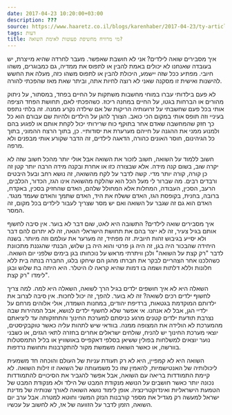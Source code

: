 ```yaml
---
date: 2017-04-23 10:20:00+03:00
description: ???
source: https://www.haaretz.co.il/blogs/karenhaber/2017-04-23/ty-article/0000017f-f8c2-d460-afff-fbe61bc40000
tags: דעות
title: מי מרוויח מחשיפת פעוטות לאימת השואה?
---
```


איך מסבירים שואה לילדים? אני לא חושבת שאפשר. מעבר לחרדה שהיא מייצרת, יש בעובדה שאנחנו לא יכולים באמת להבין או לתפוס את ממדיה, גם כמבוגרים, משהו חיובי. מפתיע ככל שזה יישמע, היכולת להבין או לתפוס משהו כזה, מעלה את החשש להישנות ואישית זו מסקנה שאני לא רוצה לחיות אתה, וביתר שאת מאז שהפכתי להורה.

לא פעם בילדותי עברו במוחי מחשבות משתקות על החיים בפחד, במסתור, על ניתוק מהורים או הברחות בגטו, על החיים במחנה ריכוז. כשהפכתי לאם, תחושת הפחד הציפה אותי בכל פעם שחשבתי על זרועותיה הריקות של אם שילדה נקרע ממנה. זה בלתי נתפס בעיניי וזה תופס אותי במקום הכי כואב. הצורך להגן על הילדים ולהיות שם עבורם הוא כל כך חזק שהמחשבה שאדם אחר בתוקף כוח שרירותי יכול לקחת אותם או לפגוע בהם ולמנוע ממני את ההגנה על חייהם מערערת את יסודותיי. כן, בתוך הרצח ההמוני, בתוך כל הגיהינום, חוסר האונים כהורה, הדאגה לילדים, זה הדבר שקורע אותי מבפנים ולא מרפה. 

חשוב ללמוד על השואה, חשוב לזכור את השואה אבל אולי יותר מהכל חשוב שזה לא יקרה שוב, בשום קנה מידה. אלא שבצורה כזו או אחרת ובקנה מידה הרבה יותר קטן זה כן קורה, קורה יותר מדי. קשה לדבר על לקח מהשואה, זה נושא רחב ובעל היבטים ורבדים רבים. מה שברור לי מעל הכל הוא שהלקח מהשואה אינו הגז, הכדור, הכלבים, הרעב, הסכין, העבודה, המחלות אלא המחולל שלהם, האדם שהחזיק בסכין, באקדח, ברובה, בחנית, בקופסת הגז, האדם ששלח את היד, האדם שתמך והאדם שעמד מנגד. האדם הוא גם זה שגבר על השואה ואם יש מסר שצריך לעבור לילדים בכל מקום, זה המסר.

איך מסבירים שואה לילדים? התשובה היא לאט, שום דבר לא בוער. אין סיבה לחשוף אותם בגיל צעיר, זה לא ייצר בהם את תחושת הישראלי הגאה, זה לא יתרום להם דבר ולא יסייע בגיבוש זהות חיובית. זה מפחיד, זה מערער את עולמם וזה מיותר. בשנה היחידה שהבכור היה בגן, זה היה גן פרטי והוא היה בן שלוש, הבנתי שהגננת מתכוונת לדבר "רק קצת על השואה" ולכן וויתרתי מראש על נוכחותו בגן בימים שלפני יום השואה. כשהלכנו אחר הצהריים לבקר את חברתו מהגן הם שיחקו בלגו, החברה בנתה בית ללא חלונות וללא דלתות ושמה בו דמות שהיא קראה לו היטלר. היא היתה בת שלוש ובגן לימדו "רק קצת".

השאלה היא לא איך חושפים ילדים בגיל הרך לשואה, השאלה היא למה. למה צריך לחשוף ילדים רכים לשואה? זה לא בוער. להפך, זה יכול לחכות. אין סיבה לצרוב את ילדותם המוקדמת בגטאות, ברדיפת יהודים, במחנות השמדה, אולי אלוהים מרחם על ילדיי הגן, אבל לא אנחנו. אי אפשר שלא לחשוף ילדים לנושא, אבל המהירות שבה נצרבת תודעת ילדים קטנים מרגע כניסתם למערכת החינוך והתחזקותה עד ליציאתם מהמערכת לא הולידה את המצופה ממנה. בוודאי שיש לתהות עליה כאשר טוקבקיסטים, יוצאי מערכת החינוך יש להניח, שולחים ישראלים אחרים בחזרה לתאי הגזים, או כשבני נוער יוצאים למשלחות בפולין ששיאן בסלפי דאקפייס באושוויץ או בליל התמסטלות בוורשה, או כאשר השואה משמשת מקור להתקרבנות ותחושת נרדפות.

השואה היא לא קמפיין, היא לא רק תעודת עניות של העולם והוכחה חד משמעית ליכולותיה של האנטישמיות, להאמין שזו כל משמעותה של השואה זו זילות השואה. לא קיימת התמודדות בריאה עם השואה, אבל אפשר להגביר את הסיכויים להתמודדות נכונה יותר כאשר חושבים על הנושא מנקודת המבט של הילד ולא מנקודת המבט של הטמעת הישראליות ואינדוקטרינציה. אופן לימוד נושא השואה לאורך שנותיה של מדינת ישראל למעשה רק מגדיל את מספר קורבנות הנזק המשני וחוטא למטרה. אבל ערב יום השואה, הזמן לדבר על הזוועה של אז, לא לחשוב על עכשיו.